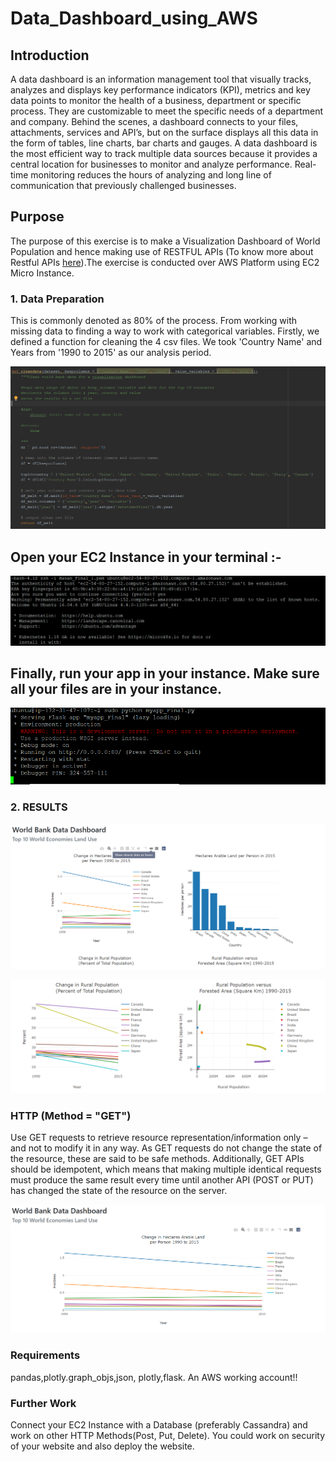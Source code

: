 # Data_Dashboard_using_AWS

## Introduction
A data dashboard is an information management tool that visually tracks, analyzes and displays key performance indicators (KPI), metrics and key data points to monitor the health of a business, department or specific process. They are customizable to meet the specific needs of a department and company. Behind the scenes, a dashboard connects to your files, attachments, services and API’s, but on the surface displays all this data in the form of tables, line charts, bar charts and gauges. A data dashboard is the most efficient way to track multiple data sources because it provides a central location for businesses to monitor and analyze performance. Real-time monitoring reduces the hours of analyzing and long line of communication that previously challenged businesses.

## Purpose
The purpose of this exercise is to make a Visualization Dashboard of World Population and hence making use of RESTFUL APIs (To know more about Restful APIs [here](https://pusher.com/tutorials/understanding-rest-api)).The exercise is conducted over AWS Platform using EC2 Micro Instance.

### 1. Data Preparation
This is commonly denoted as 80% of the process. From working with missing data to finding a way to work with categorical variables. Firstly, we defined a function for cleaning the 4 csv files. We took 'Country Name' and Years from '1990 to 2015' as our analysis period.

![](https://github.com/Hasan557/Data_Dashboard/blob/master/Screenshots/Clean_files.png)

## Open your EC2 Instance in your terminal :-

![](https://github.com/Hasan557/Data_Dashboard/blob/master/Screenshots/AWS_Instance.png)

## Finally, run your app in your instance. Make sure all your files are in your instance.

![](https://github.com/Hasan557/Data_Dashboard/blob/master/Screenshots/run_app.png)


### 2. RESULTS

![World_Population](https://github.com/Hasan557/Data_Dashboard/blob/master/Screenshots/Ouput1.png)

![](https://github.com/Hasan557/Data_Dashboard/blob/master/Screenshots/part2.png)

### HTTP (Method = "GET")

Use GET requests to retrieve resource representation/information only – and not to modify it in any way. As GET requests do not change the state of the resource, these are said to be safe methods. Additionally, GET APIs should be idempotent, which means that making multiple identical requests must produce the same result every time until another API (POST or PUT) has changed the state of the resource on the server.

![](https://github.com/Hasan557/Data_Dashboard/blob/master/Screenshots/part3.png)

### Requirements
pandas,plotly.graph_objs,json, plotly,flask. An AWS working account!!

### Further Work
Connect your EC2 Instance with a Database (preferably Cassandra) and work on other HTTP Methods(Post, Put, Delete). You could work on security of your website and also deploy the website.

